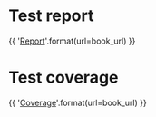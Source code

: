 # Test report

{{ '[Report]({url}/artifacts/tests/html-report/report.html)'.format(url=book_url) }}

# Test coverage

{{ '[Coverage]({url}/artifacts/tests/html-coverage/index.html)'.format(url=book_url) }}
